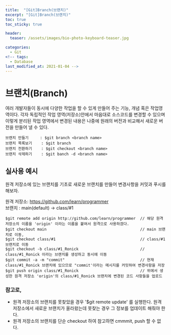 ```yaml
---
title:  "[Git]Branch(브랜치)"
excerpt: "[Git]Branch(브랜치)"
toc: true
toc_sticky: true

header:
  teaser: /assets/images/bio-photo-keyboard-teaser.jpg

categories:
  - Git
<!-- tags:
  - Database 
last_modified_at: 2021-01-04 -->
---
```

# 브랜치(Branch) 
여러 개발자들이 동시에 다양한 작업을 할 수 있게 만들어 주는 기능, 개념 혹은 작업영역이다.
각자 독립적인 작업 영역(저장소)안에서 마음대로 소스코드를 변경할 수 있으며 이렇게 분리된 작업 영역에서 변경된 내용은 나중에 원래의 버전과 비교해서 새로운 버전을 만들어 낼 수 있다.

```terminal
브랜치 만들기     : $git branch <branch name>
브랜치 목록보기    : $git branch 
브랜치 전환하기    : $git checkout <branch name>
브랜치 삭제하기    : $git banch -d <branch name>
```

## 실사용 예시
원격 저장소에 있는 브랜치를 기초로 새로운 브랜치를 만들어 변경사항을 커밋과 푸시를 해보자.<br>

원격 저장소: https://github.com/learn/programmer <br>
브랜치    : main(default) -> class/#1

```terminal
$git remote add origin http://github.com/learn/programmer  // 해당 원격 저장소의 이름을 'origin' 이라는 이름을 붙여서 원격으로 사용하겠다.
$git checkout main                                         // main 브랜치로 이동,
$git checkout class/#1                                     // class/#1 브랜치로 이동
$git checkout -b class/#1_Ronick                           // class/#1_Ronick 이라는 브랜치를 생성하고 동시에 이동
$git commit -a -m "commit"                                 // 현재 class/#1_Ronick 브랜치에 있으므로 "commit'이라는 메시지를 커밋하여 변경사항을 저장
$git push origin class/#1_Ronick                           // 위에서 생성한 원격 저장소 'origin'의 class/#1_Ronick 브랜치에 변경된 코드 사항들을 업로드
```

### 참고로,
* 원격 저장소의 브랜치를 못찾았을 경우 '$git remote update' 를 실행한다. 원격 저장소에서 새로운 브랜치가 올라왔는데 못찾는 경우 그 정보를 업데이트 해줘야 한다.
* 원격 저장소의 브랜치를 단순 checkout 하여 참고하면 cmmmit, push 할 수 없다.
